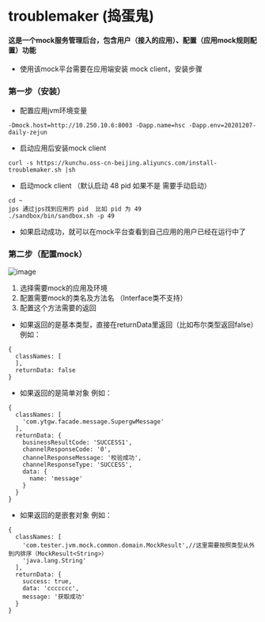 # troublemaker  (捣蛋鬼)


#### 这是一个mock服务管理后台，包含用户（接入的应用）、配置（应用mock规则配置）功能

- 使用该mock平台需要在应用端安装 mock client，安装步骤


### 第一步（安装）


- 配置应用jvm环境变量

```
-Dmock.host=http://10.250.10.6:8003 -Dapp.name=hsc -Dapp.env=20201207-daily-zejun
```

- 启动应用后安装mock client
```shell
curl -s https://kunchu.oss-cn-beijing.aliyuncs.com/install-troublemaker.sh |sh
```
- 启动mock client （默认启动 48 pid  如果不是 需要手动启动）

```
cd ~
jps 通过jps找到应用的 pid  比如 pid 为 49
./sandbox/bin/sandbox.sh -p 49
```
- 如果启动成功，就可以在mock平台查看到自己应用的用户已经在运行中了


### 第二步（配置mock）


![image](https://kunchu.oss-cn-beijing.aliyuncs.com/image/create.png)

1. 选择需要mock的应用及环境
2. 配置需要mock的类名及方法名 （Interface类不支持）
3. 配置这个方法需要的返回
- 如果返回的是基本类型，直接在returnData里返回（比如布尔类型返回false）例如：
```
{
  classNames: [
  ],
  returnData: false
}
```

- 如果返回的是简单对象  例如：

```
{
  classNames: [
    'com.ytgw.facade.message.SupergwMessage'
  ],
  returnData: {
    businessResultCode: 'SUCCESS1',
    channelResponseCode: '0',
    channelResponseMessage: '校验成功',
    channelResponseType: 'SUCCESS',
    data: {
      name: 'message'
    }
  }
}
```

- 如果返回的是嵌套对象 例如：

```
{
  classNames: [
    'com.tester.jvm.mock.common.domain.MockResult',//这里需要按照类型从外到内排序（MockResult<String>）
    'java.lang.String'
  ],
  returnData: {
    success: true,
    data: 'ccccccc',
    message: '获取成功'
  }
}
```

    